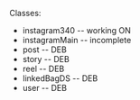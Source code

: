 Classes:
  - instagram340 -- working ON
  - instagramMain  -- incomplete
  - post  -- DEB
  - story -- DEB
  - reel -- DEB
  - linkedBagDS -- DEB
  - user -- DEB

